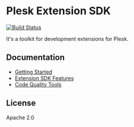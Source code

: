 # Plesk Extension SDK

[![Build Status](https://travis-ci.com/plesk/plesk-ext-sdk.svg?branch=master)](https://travis-ci.com/plesk/plesk-ext-sdk)

It's a toolkit for development extensions for Plesk.

## Documentation

- [Getting Started](/docs/getting-started.md#getting-started)
- [Extension SDK Features](/docs/extension-sdk-features.md#extension-sdk-features)
- [Code Quality Tools](/docs/code-quality-tools.md#code-quality-tools)

## License

Apache 2.0
